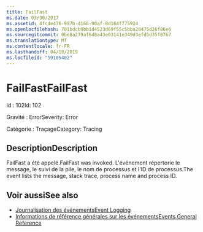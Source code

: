 ```yaml
---
title: FailFast
ms.date: 03/30/2017
ms.assetid: 4fc4e476-997b-4166-90af-8d164f775924
ms.openlocfilehash: 701bdcb9bb1d4523d69f55c5bba28475d26f86e6
ms.sourcegitcommit: 0be8a279af6d8a43e03141e349d3efd5d35f8767
ms.translationtype: MT
ms.contentlocale: fr-FR
ms.lasthandoff: 04/18/2019
ms.locfileid: "59105402"
---
```

# <a name="failfast"></a><span data-ttu-id="a08a5-102">FailFast</span><span class="sxs-lookup"><span data-stu-id="a08a5-102">FailFast</span></span>
<span data-ttu-id="a08a5-103">Id : 102</span><span class="sxs-lookup"><span data-stu-id="a08a5-103">Id: 102</span></span>  
  
 <span data-ttu-id="a08a5-104">Gravité : Error</span><span class="sxs-lookup"><span data-stu-id="a08a5-104">Severity: Error</span></span>  
  
 <span data-ttu-id="a08a5-105">Catégorie : Traçage</span><span class="sxs-lookup"><span data-stu-id="a08a5-105">Category: Tracing</span></span>  
  
## <a name="description"></a><span data-ttu-id="a08a5-106">Description</span><span class="sxs-lookup"><span data-stu-id="a08a5-106">Description</span></span>  
 <span data-ttu-id="a08a5-107">FailFast a été appelé.</span><span class="sxs-lookup"><span data-stu-id="a08a5-107">FailFast was invoked.</span></span> <span data-ttu-id="a08a5-108">L'événement répertorie le message, le suivi de la pile, le nom de processus et l'ID de processus.</span><span class="sxs-lookup"><span data-stu-id="a08a5-108">The event lists the message, stack trace, process name and process ID.</span></span>  
  
## <a name="see-also"></a><span data-ttu-id="a08a5-109">Voir aussi</span><span class="sxs-lookup"><span data-stu-id="a08a5-109">See also</span></span>

- [<span data-ttu-id="a08a5-110">Journalisation des événements</span><span class="sxs-lookup"><span data-stu-id="a08a5-110">Event Logging</span></span>](../../../../../docs/framework/wcf/diagnostics/event-logging/index.md)
- [<span data-ttu-id="a08a5-111">Informations de référence générales sur les événements</span><span class="sxs-lookup"><span data-stu-id="a08a5-111">Events General Reference</span></span>](../../../../../docs/framework/wcf/diagnostics/event-logging/events-general-reference.md)
